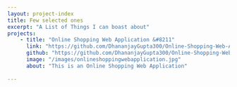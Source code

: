 ```yaml
---
layout: project-index
title: Few selected ones
excerpt: "A List of Things I can boast about"
projects:
    - title: "Online Shopping Web Application &#8211"
      link: "https://github.com/DhananjayGupta300/Online-Shopping-Web-Application"
      github: "https://github.com/DhananjayGupta300/Online-Shopping-Web-Application"
      image: "/images/onlineshoppingwebapplication.jpg"
      about: "This is an Online Shopping Web Application"
    
---
```


